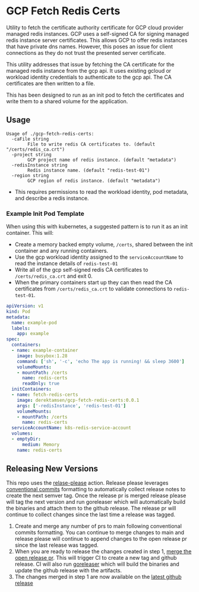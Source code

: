 # GCP Fetch Redis Certs

Utility to fetch the certificate authority certificate for GCP cloud provider managed redis instances. GCP uses a self-signed CA for signing managed redis instance server certificates. This allows GCP to offer redis instances that have private dns names. However, this poses an issue for client connections as they do not trust the presented server certificate.

This utility addresses that issue by fetching the CA certificate for the managed redis instance from the gcp api. It uses existing gcloud or workload identity credentials to authenticate to the gcp api. The CA certificates are then written to a file.

This has been designed to run as an init pod to fetch the certificates and write them to a shared volume for the application.

## Usage

```shell
Usage of ./gcp-fetch-redis-certs:
  -caFile string
        File to write redis CA certificates to. (default "/certs/redis_ca.crt")
  -project string
        GCP project name of redis instance. (default "metadata")
  -redisInstance string
        Redis instance name. (default "redis-test-01")
  -region string
        GCP region of redis instance. (default "metadata")
```

- This requires permissions to read the workload identity, pod metadata, and describe a redis instance.


### Example Init Pod Template

When using this with kubernetes, a suggested pattern is to run it as an init container. This will:

- Create a memory backed empty volume, `/certs`, shared between the init container and any running containers.
- Use the gcp workload identity assigned to the `serviceAccountName` to read the instance details of `redis-test-01`
- Write all of the gcp self-signed redis CA certificates to `/certs/redis_ca.crt` and exit 0.
- When the primary containers start up they can then read the CA certificates from `/certs/redis_ca.crt` to validate connections to `redis-test-01`.

```yaml
apiVersion: v1
kind: Pod
metadata:
  name: example-pod
  labels:
    app: example
spec:
  containers:
  - name: example-container
    image: busybox:1.28
    command: ['sh', '-c', 'echo The app is running! && sleep 3600']
    volumeMounts:
    - mountPath: /certs
      name: redis-certs
      readOnly: true
  initContainers:
  - name: fetch-redis-certs
    image: derektamsen/gcp-fetch-redis-certs:0.0.1
    args: ['-redisInstance', 'redis-test-01']
    volumeMounts:
    - mountPath: /certs
      name: redis-certs
  serviceAccountName: k8s-redis-service-account
  volumes:
  - emptyDir:
      medium: Memory
    name: redis-certs
```

## Releasing New Versions

This repo uses the [relase-please](https://github.com/googleapis/release-please) action. Release please leverages [conventional commits](https://www.conventionalcommits.org) formatting to automatically collect release notes to create the next semver tag. Once the release pr is merged release please will tag the next version and run goreleaser which will automatically build the binaries and attach them to the github release. The release pr will continue to collect changes since the last time a release was tagged.

1. Create and merge any number of prs to main following conventional commits formatting. You can continue to merge changes to main and release please will continue to append changes to the open release pr since the last release was tagged.
2. When you are ready to release the changes created in step 1, [merge the open release pr](https://github.com/derektamsen/gcp-redis-ca-fetch/labels/autorelease%3A%20pending). This will trigger CI to create a new tag and github release. CI will also run [goreleaser](https://goreleaser.com) which will build the binaries and update the github release with the artifacts.
3. The changes merged in step 1 are now available on the [latest github release](https://github.com/derektamsen/gcp-redis-ca-fetch/releases/latest)
